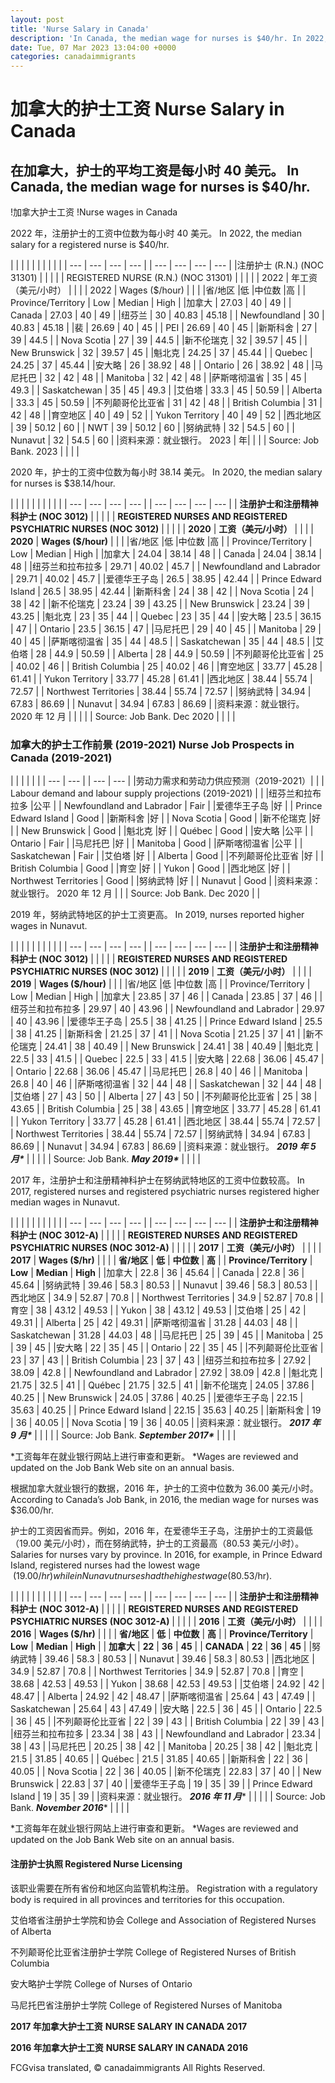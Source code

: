 ```yaml
---
layout: post
title: 'Nurse Salary in Canada'
description: 'In Canada, the median wage for nurses is $40/hr. In 2022, the median salary for a registered nurse is $40/hr....'
date: Tue, 07 Mar 2023 13:04:00 +0000
categories: canadaimmigrants
---
```


# 加拿大的护士工资	Nurse Salary in Canada
	
## 在加拿大，护士的平均工资是每小时 40 美元。	In Canada, the median wage for nurses is $40/hr.
	
!加拿大护士工资	!Nurse wages in Canada
	
2022 年，注册护士的工资中位数为每小时 40 美元。	In 2022, the median salary for a registered nurse is $40/hr.
	
| | | | |	|     |     |     |     |
| --- | --- | --- | --- |	| --- | --- | --- | --- |
|注册护士 (R.N.) (NOC 31301) | | | |	| REGISTERED NURSE (R.N.) (NOC 31301) |     |     |     |
| 2022 | 年工资（美元/小时） | | |	| 2022 | Wages ($/hour) |     |     |
|省/地区 |低 |中位数 |高 |	| Province/Territory | Low | Median | High |
|加拿大 | 27.03 | 40 | 49 |	| Canada | 27.03 | 40  | 49  |
|纽芬兰 | 30 | 40.83 | 45.18 |	| Newfoundland | 30  | 40.83 | 45.18 |
|裴 | 26.69 | 40 | 45 |	| PEI | 26.69 | 40  | 45  |
|新斯科舍 | 27 | 39 | 44.5 |	| Nova Scotia | 27  | 39  | 44.5 |
|新不伦瑞克 | 32 | 39.57 | 45 |	| New Brunswick | 32  | 39.57 | 45  |
|魁北克 | 24.25 | 37 | 45.44 |	| Quebec | 24.25 | 37  | 45.44 |
|安大略 | 26 | 38.92 | 48 |	| Ontario | 26  | 38.92 | 48  |
|马尼托巴 | 32 | 42 | 48 |	| Manitoba | 32  | 42  | 48  |
|萨斯喀彻温省 | 35 | 45 | 49.3 |	| Saskatchewan | 35  | 45  | 49.3 |
|艾伯塔 | 33.3 | 45 | 50.59 |	| Alberta | 33.3 | 45  | 50.59 |
|不列颠哥伦比亚省 | 31 | 42 | 48 |	| British Columbia | 31  | 42  | 48  |
|育空地区 | 40 | 49 | 52 |	| Yukon Territory | 40  | 49  | 52  |
|西北地区 | 39 | 50.12 | 60 |	| NWT | 39  | 50.12 | 60  |
|努纳武特 | 32 | 54.5 | 60 |	| Nunavut | 32  | 54.5 | 60  |
|资料来源：就业银行。 2023 | 年| | |	| Source: Job Bank. 2023 |     |     |     |
	
2020 年，护士的工资中位数为每小时 38.14 美元。	In 2020, the median salary for nurses is $38.14/hour.
	
| | | | |	|     |     |     |     |
| --- | --- | --- | --- |	| --- | --- | --- | --- |
| **注册护士和注册精神科护士 (NOC 3012)** | | | |	| **REGISTERED NURSES AND REGISTERED PSYCHIATRIC NURSES (NOC 3012)** |     |     |     |
| **2020** | **工资（美元/小时）** | | |	| **2020** | **Wages ($/hour)** |     |     |
|省/地区 |低 |中位数 |高 |	| Province/Territory | Low | Median | High |
|加拿大 | 24.04 | 38.14 | 48 |	| Canada | 24.04 | 38.14 | 48  |
|纽芬兰和拉布拉多 | 29.71 | 40.02 | 45.7 |	| Newfoundland and Labrador | 29.71 | 40.02 | 45.7 |
|爱德华王子岛 | 26.5 | 38.95 | 42.44 |	| Prince Edward Island | 26.5 | 38.95 | 42.44 |
|新斯科舍 | 24 | 38 | 42 |	| Nova Scotia | 24  | 38  | 42  |
|新不伦瑞克 | 23.24 | 39 | 43.25 |	| New Brunswick | 23.24 | 39  | 43.25 |
|魁北克 | 23 | 35 | 44 |	| Quebec | 23  | 35  | 44  |
|安大略 | 23.5 | 36.15 | 47 |	| Ontario | 23.5 | 36.15 | 47  |
|马尼托巴 | 29 | 40 | 45 |	| Manitoba | 29  | 40  | 45  |
|萨斯喀彻温省 | 35 | 44 | 48.5 |	| Saskatchewan | 35  | 44  | 48.5 |
|艾伯塔 | 28 | 44.9 | 50.59 |	| Alberta | 28  | 44.9 | 50.59 |
|不列颠哥伦比亚省 | 25 | 40.02 | 46 |	| British Columbia | 25  | 40.02 | 46  |
|育空地区 | 33.77 | 45.28 | 61.41 |	| Yukon Territory | 33.77 | 45.28 | 61.41 |
|西北地区 | 38.44 | 55.74 | 72.57 |	| Northwest Territories | 38.44 | 55.74 | 72.57 |
|努纳武特 | 34.94 | 67.83 | 86.69 |	| Nunavut | 34.94 | 67.83 | 86.69 |
|资料来源：就业银行。 2020 年 12 月 | | | |	| Source: Job Bank. Dec 2020 |     |     |     |
	
### 加拿大的护士工作前景 (2019-2021)	Nurse Job Prospects in Canada (2019-2021)
	
| | |	|     |     |
| --- | --- |	| --- | --- |
|劳动力需求和劳动力供应预测（2019-2021）| |	| Labour demand and labour supply projections (2019-2021) |     |
|纽芬兰和拉布拉多 |公平 |	| Newfoundland and Labrador | Fair |
|爱德华王子岛 |好 |	| Prince Edward Island | Good |
|新斯科舍 |好 |	| Nova Scotia | Good |
|新不伦瑞克 |好 |	| New Brunswick | Good |
|魁北克 |好 |	| Québec | Good |
|安大略 |公平 |	| Ontario | Fair |
|马尼托巴 |好 |	| Manitoba | Good |
|萨斯喀彻温省 |公平 |	| Saskatchewan | Fair |
|艾伯塔 |好 |	| Alberta | Good |
|不列颠哥伦比亚省 |好 |	| British Columbia | Good |
|育空 |好 |	| Yukon | Good |
|西北地区 |好 |	| Northwest Territories | Good |
|努纳武特 |好 |	| Nunavut | Good |
|资料来源：就业银行。 2020 年 12 月 | |	| Source: Job Bank. Dec 2020 |     |
	
2019 年，努纳武特地区的护士工资更高。	In 2019, nurses reported higher wages in Nunavut.
	
| | | | |	|     |     |     |     |
| --- | --- | --- | --- |	| --- | --- | --- | --- |
| **注册护士和注册精神科护士 (NOC 3012)** | | | |	| **REGISTERED NURSES AND REGISTERED PSYCHIATRIC NURSES (NOC 3012)** |     |     |     |
| **2019** | **工资（美元/小时）** | | |	| **2019** | **Wages ($/hour)** |     |     |
|省/地区 |低 |中位数 |高 |	| Province/Territory | Low | Median | High |
|加拿大 | 23.85 | 37 | 46 |	| Canada | 23.85 | 37  | 46  |
|纽芬兰和拉布拉多 | 29.97 | 40 | 43.96 |	| Newfoundland and Labrador | 29.97 | 40  | 43.96 |
|爱德华王子岛 | 25.5 | 38 | 41.25 |	| Prince Edward Island | 25.5 | 38  | 41.25 |
|新斯科舍 | 21.25 | 37 | 41 |	| Nova Scotia | 21.25 | 37  | 41  |
|新不伦瑞克 | 24.41 | 38 | 40.49 |	| New Brunswick | 24.41 | 38  | 40.49 |
|魁北克 | 22.5 | 33 | 41.5 |	| Quebec | 22.5 | 33  | 41.5 |
|安大略 | 22.68 | 36.06 | 45.47 |	| Ontario | 22.68 | 36.06 | 45.47 |
|马尼托巴 | 26.8 | 40 | 46 |	| Manitoba | 26.8 | 40  | 46  |
|萨斯喀彻温省 | 32 | 44 | 48 |	| Saskatchewan | 32  | 44  | 48  |
|艾伯塔 | 27 | 43 | 50 |	| Alberta | 27  | 43  | 50  |
|不列颠哥伦比亚省 | 25 | 38 | 43.65 |	| British Columbia | 25  | 38  | 43.65 |
|育空地区 | 33.77 | 45.28 | 61.41 |	| Yukon Territory | 33.77 | 45.28 | 61.41 |
|西北地区 | 38.44 | 55.74 | 72.57 |	| Northwest Territories | 38.44 | 55.74 | 72.57 |
|努纳武特 | 34.94 | 67.83 | 86.69 |	| Nunavut | 34.94 | 67.83 | 86.69 |
|资料来源：就业银行。 _**2019 年 5 月\***_ | | | |	| Source: Job Bank. _**May 2019\***_ |     |     |     |
	
2017 年，注册护士和注册精神科护士在努纳武特地区的工资中位数较高。	In 2017, registered nurses and registered psychiatric nurses registered higher median wages in Nunavut.
	
| | | | |	|     |     |     |     |
| --- | --- | --- | --- |	| --- | --- | --- | --- |
| **注册护士和注册精神科护士 (NOC 3012-A)** | | | |	| **REGISTERED NURSES AND REGISTERED PSYCHIATRIC NURSES (NOC 3012-A)** |     |     |     |
| **2017** | **工资（美元/小时）** | | |	| **2017** | **Wages ($/hr)** |     |     |
| **省/地区** | **低** | **中位数** | **高** |	| **Province/Territory** | **Low** | **Median** | **High** |
|加拿大 | 22.8 | 36 | 45.64 |	| Canada | 22.8 | 36  | 45.64 |
|努纳武特 | 39.46 | 58.3 | 80.53 |	| Nunavut | 39.46 | 58.3 | 80.53 |
|西北地区 | 34.9 | 52.87 | 70.8 |	| Northwest Territories | 34.9 | 52.87 | 70.8 |
|育空 | 38 | 43.12 | 49.53 |	| Yukon | 38  | 43.12 | 49.53 |
|艾伯塔 | 25 | 42 | 49.31 |	| Alberta | 25  | 42  | 49.31 |
|萨斯喀彻温省 | 31.28 | 44.03 | 48 |	| Saskatchewan | 31.28 | 44.03 | 48  |
|马尼托巴 | 25 | 39 | 45 |	| Manitoba | 25  | 39  | 45  |
|安大略 | 22 | 35 | 45 |	| Ontario | 22  | 35  | 45  |
|不列颠哥伦比亚省 | 23 | 37 | 43 |	| British Columbia | 23  | 37  | 43  |
|纽芬兰和拉布拉多 | 27.92 | 38.09 | 42.8 |	| Newfoundland and Labrador | 27.92 | 38.09 | 42.8 |
|魁北克 | 21.75 | 32.5 | 41 |	| Québec | 21.75 | 32.5 | 41  |
|新不伦瑞克 | 24.05 | 37.86 | 40.25 |	| New Brunswick | 24.05 | 37.86 | 40.25 |
|爱德华王子岛 | 22.15 | 35.63 | 40.25 |	| Prince Edward Island | 22.15 | 35.63 | 40.25 |
|新斯科舍 | 19 | 36 | 40.05 |	| Nova Scotia | 19  | 36  | 40.05 |
|资料来源：就业银行。 _**2017 年 9 月\***_ | | | |	| Source: Job Bank. _**September 2017\***_ |     |     |     |
	
\*工资每年在就业银行网站上进行审查和更新。	\*Wages are reviewed and updated on the Job Bank Web site on an annual basis.
	
根据加拿大就业银行的数据，2016 年，护士的工资中位数为 36.00 美元/小时。	According to Canada’s Job Bank, in 2016, the median wage for nurses was $36.00/hr.
	
护士的工资因省而异。例如，2016 年，在爱德华王子岛，注册护士的工资最低（19.00 美元/小时），而在努纳武特，护士的工资最高（80.53 美元/小时）。	Salaries for nurses vary by province. In 2016, for example, in Prince Edward Island, registered nurses had the lowest wage  ($19.00/hr) while in Nunavut nurses had the highest wage ($80.53/hr).
	
| | | | |	|     |     |     |     |
| --- | --- | --- | --- |	| --- | --- | --- | --- |
| **注册护士和注册精神科护士** **(NOC 3012-A)** | | | |	| **REGISTERED NURSES AND REGISTERED PSYCHIATRIC NURSES** **(NOC 3012-A)** |     |     |     |
| **2016** | **工资（美元/小时）** | | |	| **2016** | **Wages ($/hr)** |     |     |
| **省/地区** | **低** | **中位数** | **高** |	| **Province/Territory** | **Low** | **Median** | **High** |
| **加拿大** | **22** | **36** | **45** |	| **CANADA** | **22** | **36** | **45** |
|努纳武特 | 39.46 | 58.3 | 80.53 |	| Nunavut | 39.46 | 58.3 | 80.53 |
|西北地区 | 34.9 | 52.87 | 70.8 |	| Northwest Territories | 34.9 | 52.87 | 70.8 |
|育空 | 38.68 | 42.53 | 49.53 |	| Yukon | 38.68 | 42.53 | 49.53 |
|艾伯塔 | 24.92 | 42 | 48.47 |	| Alberta | 24.92 | 42  | 48.47 |
|萨斯喀彻温省 | 25.64 | 43 | 47.49 |	| Saskatchewan | 25.64 | 43  | 47.49 |
|安大略 | 22.5 | 36 | 45 |	| Ontario | 22.5 | 36  | 45  |
|不列颠哥伦比亚省 | 22 | 39 | 43 |	| British Columbia | 22  | 39  | 43  |
|纽芬兰和拉布拉多 | 23.34 | 38 | 43 |	| Newfoundland and Labrador | 23.34 | 38  | 43  |
|马尼托巴 | 20.25 | 38 | 42 |	| Manitoba | 20.25 | 38  | 42  |
|魁北克 | 21.5 | 31.85 | 40.65 |	| Québec | 21.5 | 31.85 | 40.65 |
|新斯科舍 | 22 | 36 | 40.05 |	| Nova Scotia | 22  | 36  | 40.05 |
|新不伦瑞克 | 22.83 | 37 | 40 |	| New Brunswick | 22.83 | 37  | 40  |
|爱德华王子岛 | 19 | 35 | 39 |	| Prince Edward Island | 19  | 35  | 39  |
|资料来源：就业银行。 **_2016 年 11 月_**\* | | | |	| Source: Job Bank. **_November 2016_**\* |     |     |     |
	
\*工资每年在就业银行网站上进行审查和更新。	\*Wages are reviewed and updated on the Job Bank Web site on an annual basis.
	
#### 注册护士执照	Registered Nurse Licensing
	
该职业需要在所有省份和地区向监管机构注册。	Registration with a regulatory body is required in all provinces and territories for this occupation.
	
艾伯塔省注册护士学院和协会	College and Association of Registered Nurses of Alberta
	
不列颠哥伦比亚省注册护士学院	College of Registered Nurses of British Columbia
	
安大略护士学院	College of Nurses of Ontario
	
马尼托巴省注册护士学院	College of Registered Nurses of Manitoba
	
**2017 年加拿大护士工资**	**NURSE SALARY IN CANADA 2017**  
	
**2016 年加拿大护士工资**	**NURSE SALARY IN CANADA 2016**

FCGvisa translated, © canadaimmigrants All Rights Reserved.
